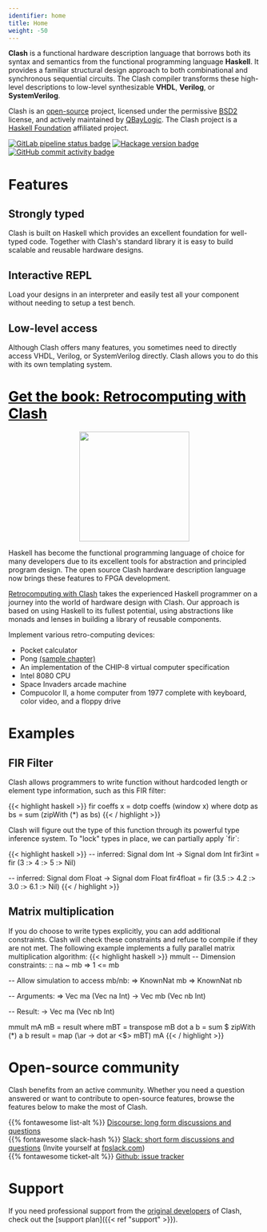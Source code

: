 ```yaml
---
identifier: home
title: Home
weight: -50
---
```


**Clash** is a functional hardware description language that borrows both its syntax and semantics from the functional programming language **Haskell**. It provides a familiar structural design approach to both combinational and synchronous sequential circuits. The Clash compiler transforms these high-level descriptions to low-level synthesizable **VHDL**, **Verilog**, or **SystemVerilog**.

Clash is an [open-source](https://github.com/clash-lang/clash-compiler) project, licensed under the permissive [BSD2](https://raw.githubusercontent.com/clash-lang/clash-compiler/master/LICENSE) license, and actively maintained by [QBayLogic](https://qbaylogic.com/). The Clash project is a [Haskell Foundation](https://haskell.foundation/affiliates/) affiliated project.

<a href="https://gitlab.com/clash-lang/clash-compiler/commits/master"><img referrerpolicy="no-referrer" src="https://gitlab.com/clash-lang/clash-compiler/badges/master/pipeline.svg" alt="GitLab pipeline status badge"></a>
<a href="https://hackage.haskell.org/package/clash-ghc"><img referrerpolicy="no-referrer" src="https://img.shields.io/hackage/v/clash-ghc.svg" alt="Hackage version badge"></a>
<a href="https://github.com/clash-lang/clash-compiler/commits/master"><img referrerpolicy="no-referrer" src="https://img.shields.io/github/commit-activity/m/clash-lang/clash-compiler" alt="GitHub commit activity badge"></a>

# Features
<div class="cards250">
    <div class="card">
        <h2>Strongly typed</h2>
        <p>Clash is built on Haskell which provides an excellent foundation for well-typed code. Together with Clash's standard library it is easy to build scalable and reusable hardware designs.</p>
    </div>
    <div class="card">
        <h2>Interactive REPL</h2>
        <p>Load your designs in an interpreter and easily test all your component without needing to setup a test bench.</p>
    </div>
    <div class="card">
        <h2>Low-level access</h2>
        <p>Although Clash offers many features, you sometimes need to directly access VHDL, Verilog, or SystemVerilog directly. Clash allows you to do this with its own templating system.</p>
    </div>
</div>

<h1 id="get-thebook-retrocomputing-with-clash"><a href="https://unsafeperform.io/retroclash/" style="color:black">Get the book: Retrocomputing with Clash</a></h1>
<div class="cards250">
    <div class="card">
        <p style="text-align:center;"><a href="https://unsafeperform.io/retroclash/"><img src="/media/home/cover-3d-220px.png" width="220px"></a></p>
    </div>
    <div class="card">
    <p>Haskell has become the functional programming language of choice for many developers due to its excellent tools for abstraction and principled program design. The open source Clash hardware description language now brings these features to FPGA development.</p>
    <p><a href="https://unsafeperform.io/retroclash/">Retrocomputing with Clash</a> takes the experienced Haskell programmer on a journey into the world of hardware design with Clash. Our approach is based on using Haskell to its fullest potential, using abstractions like monads and lenses in building a library of reusable components.</p>
    </div>
    <div class="card">
        Implement various retro-computing devices:
        <ul>
            <li>Pocket calculator</li>
            <li>Pong <a href="https://unsafeperform.io/retroclash/retroclash-chapter09-pong.pdf">(sample chapter)</a></li>
            <li>An implementation of the CHIP-8 virtual computer specification</li>
            <li>Intel 8080 CPU</li>
            <li>Space Invaders arcade machine</li>
            <li>Compucolor II, a home computer from 1977 complete with keyboard, color video, and a floppy drive</li>
        </ul>
    </div>
</div>

# Examples
<div class="cards350">
    <div class="card">
        <h2>FIR Filter</h2>
        <p>Clash allows programmers to write function without hardcoded length or element type information, such as this FIR filter:</p>
        <p>
{{< highlight haskell >}}
fir coeffs x = dotp coeffs (window x)
  where
    dotp as bs = sum (zipWith (*) as bs)
{{< / highlight >}}
        </p>
        <p>Clash will figure out the type of this function through its powerful type inference system. To "lock" types in place, we can partially apply `fir`: </p>
        <p>
{{< highlight haskell >}}
-- inferred: Signal dom Int -> Signal dom Int
fir3int = fir (3 :> 4 :> 5 :> Nil)

-- inferred: Signal dom Float -> Signal dom Float
fir4float = fir (3.5 :> 4.2 :> 3.0 :> 6.1 :> Nil)
{{< / highlight >}}
        </p>
    </div>
    <div class="card">
        <h2>Matrix multiplication</h2>
        <p> If you do choose to write types explicitly, you can add additional constraints. Clash will check these constraints and refuse to compile if they are not met. The following example implements a fully parallel matrix multiplication algorithm:
{{< highlight haskell >}}
mmult
  -- Dimension constraints:
  :: na ~ mb
  => 1 <= mb
  
  -- Allow simulation to access mb/nb:
  => KnownNat mb
  => KnownNat nb
  
  -- Arguments:
  => Vec ma (Vec na Int)
  -> Vec mb (Vec nb Int)
  
  -- Result:
  -> Vec ma (Vec nb Int)

mmult mA mB = result
  where
    mBT      = transpose mB
    dot a b  = sum $ zipWith (*) a b
    result   = map (\ar -> dot ar <$> mBT) mA
{{< / highlight >}}
        </p>
    </div>

</div>

# Open-source community
Clash benefits from an active community.
Whether you need a question answered or want to contribute to open-source features, browse the features below to make the most of Clash.

{{% fontawesome list-alt %}} [Discourse: long form discussions and questions](https://clash-lang.discourse.group/)</br>
{{% fontawesome slack-hash %}} [Slack: short form discussions and questions](https://functionalprogramming.slack.com/archives/CPGMJFF50) (Invite yourself at [fpslack.com](https://fpslack.com)) </br>
{{% fontawesome ticket-alt %}} [Github: issue tracker](https://github.com/clash-lang/clash-compiler/issues)

# Support
If you need professional support from the [original developers](https://qbaylogic.com) of Clash, check out the [support plan]({{< ref "support" >}}).

<style>
.post__title{ display:none; }
</style>
